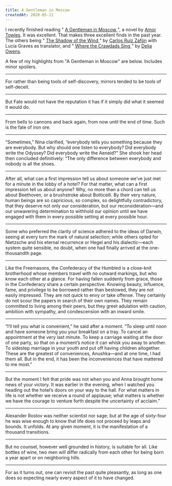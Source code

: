 ```yaml
---
title: A Gentleman in Moscow
createdAt: 2020-05-21
---
```


<div class="row">
  <div class="col">
    <p>
      I recently finished reading &quot;
      <a href="https://www.goodreads.com/book/show/34066798-a-gentleman-in-moscow"> A Gentleman in Moscow </a>
      &quot;, a novel by
      <a href="https://en.wikipedia.org/wiki/Amor_Towles">Amor Towles</a>. It was excellent. That makes three
      excellent finds in the past year. The others being &quot;
      <a href="https://www.goodreads.com/book/show/1232.The_Shadow_of_the_Wind"> The Shadow of the Wind </a>
      &quot; by <a href="https://en.wikipedia.org/wiki/Carlos_Ruiz_Zaf%C3%B3n">Carlos Ruiz Zafón</a> with Lucia
      Graves as translator, and &quot;
      <a href="https://www.goodreads.com/book/show/36809135-where-the-crawdads-sing"> Where the Crawdads Sing </a>
      &quot; by <a href="https://en.wikipedia.org/wiki/Delia_Owens">Delia Owens</a>.
    </p>
    <p>A few of my highlights from &quot;A Gentleman in Moscow&quot; are below. Includes minor spoilers.</p>
    <hr />
    <div class="quote-block">
      <p class="quote">For rather than being tools of self-discovery, mirrors tended to be tools of self-deceit.</p>
    </div>
    <hr />
    <div class="quote-block">
      <p class="quote">
        But Fate would not have the reputation it has if it simply did what it seemed it would do.
      </p>
    </div>
    <hr />
    <div class="quote-block">
      <p class="quote">
        From bells to cannons and back again, from now until the end of time. Such is the fate of iron ore.
      </p>
    </div>
    <hr />
    <div class="quote-block">
      <p class="quote">
        “Sometimes,” Nina clarified, “everybody tells you something because they are everybody. But why should one
        listen to everybody? Did everybody write the Odyssey? Did everybody write the Aeneid?” She shook her head
        then concluded definitively: “The only difference between everybody and nobody is all the shoes.
      </p>
    </div>
    <hr />
    <div class="quote-block">
      <p class="quote">
        After all, what can a first impression tell us about someone we’ve just met for a minute in the lobby of a
        hotel? For that matter, what can a first impression tell us about anyone? Why, no more than a chord can tell
        us about Beethoven, or a brushstroke about Botticelli. By their very nature, human beings are so capricious,
        so complex, so delightfully contradictory, that they deserve not only our consideration, but our
        reconsideration—and our unwavering determination to withhold our opinion until we have engaged with them in
        every possible setting at every possible hour.
      </p>
    </div>
    <hr />
    <div class="quote-block">
      <p class="quote">
        Some who preferred the clarity of science adhered to the ideas of Darwin, seeing at every turn the mark of
        natural selection; while others opted for Nietzsche and his eternal recurrence or Hegel and his
        dialectic—each system quite sensible, no doubt, when one had finally arrived at the one-thousandth page.
      </p>
    </div>
    <hr />
    <div class="quote-block">
      <p class="quote">
        Like the Freemasons, the Confederacy of the Humbled is a close-knit brotherhood whose members travel with no
        outward markings, but who know each other at a glance. For having fallen suddenly from grace, those in the
        Confederacy share a certain perspective. Knowing beauty, influence, fame, and privilege to be borrowed
        rather than bestowed, they are not easily impressed. They are not quick to envy or take offense. They
        certainly do not scour the papers in search of their own names. They remain committed to living among their
        peers, but they greet adulation with caution, ambition with sympathy, and condescension with an inward
        smile.
      </p>
    </div>
    <hr />
    <div class="quote-block">
      <p class="quote">
        “I’ll tell you what is convenient,” he said after a moment. “To sleep until noon and have someone bring you
        your breakfast on a tray. To cancel an appointment at the very last minute. To keep a carriage waiting at
        the door of one party, so that on a moment’s notice it can whisk you away to another. To sidestep marriage
        in your youth and put off having children altogether. These are the greatest of conveniences, Anushka—and at
        one time, I had them all. But in the end, it has been the inconveniences that have mattered to me most.”
      </p>
    </div>
    <hr />
    <div class="quote-block">
      <p class="quote">
        But the moment I felt that pride was not when you and Anna brought home news of your victory. It was earlier
        in the evening, when I watched you heading out the hotel’s doors on your way to the hall. For what matters
        in life is not whether we receive a round of applause; what matters is whether we have the courage to
        venture forth despite the uncertainty of acclaim.”
      </p>
    </div>
    <hr />
    <div class="quote-block">
      <p class="quote">
        Alexander Rostov was neither scientist nor sage; but at the age of sixty-four he was wise enough to know
        that life does not proceed by leaps and bounds. It unfolds. At any given moment, it is the manifestation of
        a thousand transitions.
      </p>
    </div>
    <hr />
    <div class="quote-block">
      <p class="quote">
        But no counsel, however well grounded in history, is suitable for all. Like bottles of wine, two men will
        differ radically from each other for being born a year apart or on neighboring hills.
      </p>
    </div>
    <hr />
    <div class="quote-block">
      <p class="quote">
        For as it turns out, one can revisit the past quite pleasantly, as long as one does so expecting nearly
        every aspect of it to have changed.
      </p>
    </div>
  </div>
</div>
